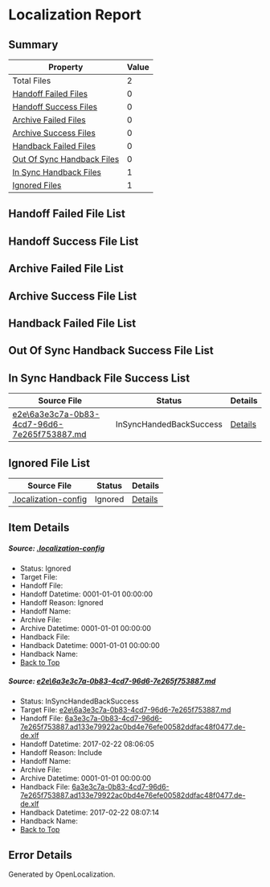 # <a name='report-top'></a> Localization Report

## Summary
 Property | Value 
 -------- | ----- 
 Total Files | 2
[ Handoff Failed Files ](#handoff-failed-list)| 0
[ Handoff Success Files ](#handoff-success-list)| 0
[ Archive Failed Files ](#archive-failed-list)| 0
[ Archive Success Files ](#archive-success-list)| 0
[ Handback Failed Files ](#handback-failed-list)| 0
[ Out Of Sync Handback Files ](#outofsync-handback-success-list)| 0
[ In Sync Handback Files ](#insync-handback-success-list)| 1
[ Ignored Files ](#ignored-list)| 1

## <a name='handoff-failed-list'></a> Handoff Failed File List

## <a name='handoff-success-list'></a> Handoff Success File List

## <a name='archive-failed-list'></a> Archive Failed File List

## <a name='archive-success-list'></a> Archive Success File List

## <a name='handback-failed-list'></a> Handback Failed File List

## <a name='outofsync-handback-success-list'></a> Out Of Sync Handback Success File List

## <a name='insync-handback-success-list'></a> In Sync Handback File Success List
 Source File | Status | Details 
 ----------- | ------ | ------- 
 [e2e\6a3e3c7a-0b83-4cd7-96d6-7e265f753887.md](https://github.com/OpenLocalizationTestOrg/ol-test4/blob/d2d6957a702f9fee4df97412f6de416c42c0d256/e2e/6a3e3c7a-0b83-4cd7-96d6-7e265f753887.md) | InSyncHandedBackSuccess | [Details](#8ddba4a3580dc5bb60250e4ea319eb59b1b2833e1)

## <a name='ignored-list'></a> Ignored File List
 Source File | Status | Details 
 ----------- | ------ | ------- 
 [.localization-config](https://github.com/OpenLocalizationTestOrg/ol-test4/blob/d2d6957a702f9fee4df97412f6de416c42c0d256/.localization-config) | Ignored | [Details](#cb0632cf59c1387fc1742bfb9fa3c47f87e2e5c90)

## Item Details
##### <a name='cb0632cf59c1387fc1742bfb9fa3c47f87e2e5c90'></a> Source: [.localization-config](https://github.com/OpenLocalizationTestOrg/ol-test4/blob/d2d6957a702f9fee4df97412f6de416c42c0d256/.localization-config)
* Status: Ignored
* Target File: 
* Handoff File: 
* Handoff Datetime: 0001-01-01 00:00:00
* Handoff Reason: Ignored
* Handoff Name: 
* Archive File: 
* Archive Datetime: 0001-01-01 00:00:00
* Handback File: 
* Handback Datetime: 0001-01-01 00:00:00
* Handback Name: 
* [Back to Top](#report-top)

##### <a name='8ddba4a3580dc5bb60250e4ea319eb59b1b2833e1'></a> Source: [e2e\6a3e3c7a-0b83-4cd7-96d6-7e265f753887.md](https://github.com/OpenLocalizationTestOrg/ol-test4/blob/d2d6957a702f9fee4df97412f6de416c42c0d256/e2e/6a3e3c7a-0b83-4cd7-96d6-7e265f753887.md)
* Status: InSyncHandedBackSuccess
* Target File: [e2e\6a3e3c7a-0b83-4cd7-96d6-7e265f753887.md](https://github.com/OpenLocalizationTestOrg/ol-test4-dede/blob/07e95712c12f9c4e091e8cff9736f11ceb85b837/e2e/6a3e3c7a-0b83-4cd7-96d6-7e265f753887.md)
* Handoff File: [6a3e3c7a-0b83-4cd7-96d6-7e265f753887.ad133e79922ac0bd4e76efe00582ddfac48f0477.de-de.xlf](https://github.com/OpenLocalizationTestOrg/ol-test4-handoff/blob/6d3a06d5f7729f32cec866c0296d9edebb7da0e3/ol-handoff/OpenLocalizationTestOrg/ol-test4-dede/xinjiang/ht/6a3e3c7a-0b83-4cd7-96d6-7e265f753887.ad133e79922ac0bd4e76efe00582ddfac48f0477.de-de.xlf)
* Handoff Datetime: 2017-02-22 08:06:05
* Handoff Reason: Include
* Handoff Name: 
* Archive File: 
* Archive Datetime: 0001-01-01 00:00:00
* Handback File: [6a3e3c7a-0b83-4cd7-96d6-7e265f753887.ad133e79922ac0bd4e76efe00582ddfac48f0477.de-de.xlf](https://github.com/OpenLocalizationTestOrg/ol-test4-handback/blob/7f0da98a9253ebd63ec092d15d7124f66d8d4f56/ol-handback/OpenLocalizationTestOrg/ol-test4-dede/xinjiang/ht/6a3e3c7a-0b83-4cd7-96d6-7e265f753887.ad133e79922ac0bd4e76efe00582ddfac48f0477.de-de.xlf)
* Handback Datetime: 2017-02-22 08:07:14
* Handback Name: 
* [Back to Top](#report-top)


## Error Details

Generated by OpenLocalization.
